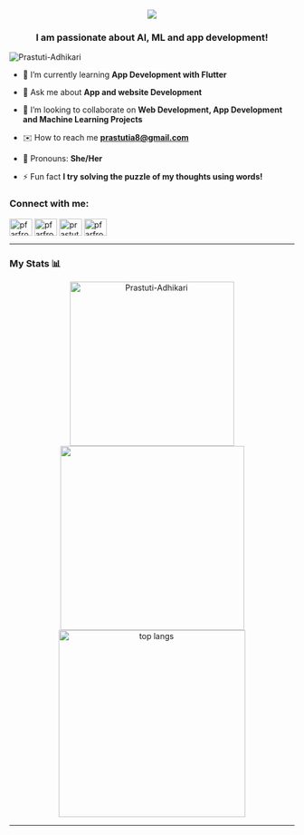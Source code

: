 <h1 align="center">
    <img src="https://readme-typing-svg.herokuapp.com/?font=Righteous&size=35&center=true&vCenter=true&width=500&height=70&duration=4000&lines=Hello+There!+👋;+I'm+Prastuti+Adhikari!;+I'm+a+Designer;+Mobile+Application+Developer;+Data+Science+Enthusiast;" />
</h1>

<h3 align="center">I am passionate about AI, ML and app development!</h3>
<p align="left"> <img src="https://komarev.com/ghpvc/?username=Prastuti-Adhikari&label=Profile%20views&color=0e75b6&style=flat" alt="Prastuti-Adhikari" /> </p>


- 🔭 I’m currently learning **App Development with Flutter**

- 🥳 Ask me about **App and website Development**

- 🌱 I’m looking to collaborate on **Web Development, App Development and Machine Learning Projects**

- ✉️ How to reach me **prastutia8@gmail.com**

- 👧 Pronouns: **She/Her**

- ⚡ Fun fact **I try solving the puzzle of my thoughts using words!**

<h3 align="left">Connect with me:</h3>
<p align="left">
<a href="https://twitter.com/pfarfromhome" target="blank"><img align="center" src="https://raw.githubusercontent.com/rahuldkjain/github-profile-readme-generator/master/src/images/icons/Social/twitter.svg" alt="pfarfromhome" height="30" width="40" /></a>
<a href="https://linkedin.com/in/prastutiadhikari" target="blank"><img align="center" src="https://raw.githubusercontent.com/rahuldkjain/github-profile-readme-generator/master/src/images/icons/Social/linked-in-alt.svg" alt="pfarfromhome" height="30" width="40" /></a>
<a href="https://fb.com/prastuti.adhikari.5" target="blank"><img align="center" src="https://raw.githubusercontent.com/rahuldkjain/github-profile-readme-generator/master/src/images/icons/Social/facebook.svg" alt="prastuti.adhikari.5" height="30" width="40" /></a>
<a href="https://instagram.com/pfarfromhome" target="blank"><img align="center" src="https://raw.githubusercontent.com/rahuldkjain/github-profile-readme-generator/master/src/images/icons/Social/instagram.svg" alt="pfarfromhome" height="30" width="40" /></a>
</p>
<hr>
<h3 align="left"> My Stats 📊</h3>
<div align=center>
  <img width=290 src="https://github-readme-stats.vercel.app/api/top-langs?username=Prastuti-Adhikari&show_icons=true&locale=en&layout=compact&border_radius=10" alt="Prastuti-Adhikari" />
    
  <img width=325 src="https://github-readme-stats.vercel.app/api?username=Prastuti-Adhikari&show_icons=true&locale=en&border_radius=10" />
  <br/>
  <img width=330 align="center" src="https://github-readme-streak-stats.herokuapp.com/?user=Prastuti-Adhikari&border_radius=10" alt="top langs" />
  <hr/>
</div>
